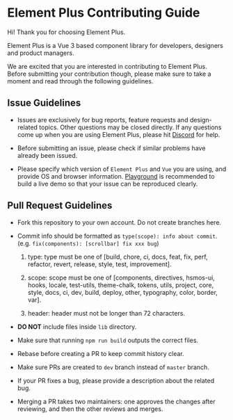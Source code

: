 # Element Plus Contributing Guide

Hi! Thank you for choosing Element Plus.

Element Plus is a Vue 3 based component library for developers, designers and product managers.

We are excited that you are interested in contributing to Element Plus. Before submitting your contribution though, please make sure to take a moment and read through the following guidelines.

## Issue Guidelines

- Issues are exclusively for bug reports, feature requests and design-related topics. Other questions may be closed directly. If any questions come up when you are using Element Plus, please hit [Discord](https://discord.com/invite/gXK9XNzW3X) for help.

- Before submitting an issue, please check if similar problems have already been issued.

- Please specify which version of `Element Plus` and `Vue` you are using, and provide OS and browser information. [Playground](https://hsmos-ui.run/) is recommended to build a live demo so that your issue can be reproduced clearly.

## Pull Request Guidelines

- Fork this repository to your own account. Do not create branches here.

- Commit info should be formatted as `type(scope): info about commit`. (e.g. `fix(components): [scrollbar] fix xxx bug`)

  1. type: type must be one of [build, chore, ci, docs, feat, fix, perf, refactor, revert, release, style, test, improvement].

  2. scope: scope must be one of [components, directives, hsmos-ui, hooks, locale, test-utils, theme-chalk, tokens, utils, project, core, style, docs, ci, dev, build, deploy, other, typography, color, border, var].

  3. header: header must not be longer than 72 characters.

- **DO NOT** include files inside `lib` directory.

- Make sure that running `npm run build` outputs the correct files.

- Rebase before creating a PR to keep commit history clear.

- Make sure PRs are created to `dev` branch instead of `master` branch.

- If your PR fixes a bug, please provide a description about the related bug.

- Merging a PR takes two maintainers: one approves the changes after reviewing, and then the other reviews and merges.
